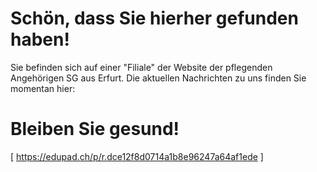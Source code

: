 
# Schön, dass Sie hierher gefunden haben!

Sie befinden sich auf einer "Filiale" der Website der pflegenden Angehörigen SG aus Erfurt.
Die aktuellen Nachrichten zu uns finden Sie momentan hier:

Bleiben Sie gesund!
=======
[ https://edupad.ch/p/r.dce12f8d0714a1b8e96247a64af1ede ]
